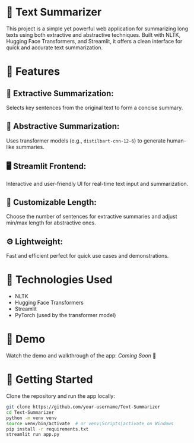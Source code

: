 # 📝 Text Summarizer  
This project is a simple yet powerful web application for summarizing long texts using both extractive and abstractive techniques. Built with NLTK, Hugging Face Transformers, and Streamlit, it offers a clean interface for quick and accurate text summarization.

# 🚀 Features  
## 🧠 Extractive Summarization: 
Selects key sentences from the original text to form a concise summary.  
## 🤖 Abstractive Summarization: 
Uses transformer models (e.g., `distilbart-cnn-12-6`) to generate human-like summaries.  
## 🖥️ Streamlit Frontend: 
Interactive and user-friendly UI for real-time text input and summarization.  
## 🎯 Customizable Length: 
Choose the number of sentences for extractive summaries and adjust min/max length for abstractive ones.  
## ⚙️ Lightweight: 
Fast and efficient perfect for quick use cases and demonstrations.

# 🧰 Technologies Used  
- NLTK  
- Hugging Face Transformers  
- Streamlit  
- PyTorch (used by the transformer model)

# 📸 Demo  
Watch the demo and walkthrough of the app: *Coming Soon* 🎥

# 📂 Getting Started  
Clone the repository and run the app locally:

```bash
git clone https://github.com/your-username/Text-Summarizer
cd Text-Summarizer
python -m venv venv
source venv/bin/activate  # or venv\Scripts\activate on Windows
pip install -r requirements.txt
streamlit run app.py
